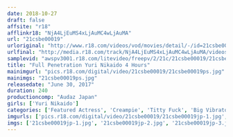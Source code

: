 ```yaml
---
date: 2018-10-27
draft: false
affsite: "r18"
afflinkr18: "NjA4LjEuMS4xLjAuMC4wLjAuMA"
url: "21csbe00019"
urloriginal: "http://www.r18.com/videos/vod/movies/detail/-/id=21csbe00019"
urlfinal: "http://media.r18.com/track/NjA4LjEuMS4xLjAuMC4wLjAuMA/videos/vod/movies/detail/-/id=21csbe00019"
samplevid: "awspv3001.r18.com/litevideo/freepv/2/21c/21csbe00019/21csbe00019_dmb_w.mp4"
title: "Full Penetration Yuri Nikaido 4 Hours"
mainimgurl: "pics.r18.com/digital/video/21csbe00019/21csbe00019ps.jpg"
mainimgs: "21csbe00019ps.jpg"
releasedate: "June 30, 2017"
duration: 240
productioncomp: "Audaz Japan"
girls: ['Yuri Nikaido']
categories: ['Featured Actress', 'Creampie', 'Titty Fuck', 'Big Vibrator', 'Compilation', 'Over 4 Hours', 'Hi-Def']
imgurls: ['pics.r18.com/digital/video/21csbe00019/21csbe00019jp-1.jpg', 'pics.r18.com/digital/video/21csbe00019/21csbe00019jp-2.jpg', 'pics.r18.com/digital/video/21csbe00019/21csbe00019jp-3.jpg', 'pics.r18.com/digital/video/21csbe00019/21csbe00019jp-4.jpg', 'pics.r18.com/digital/video/21csbe00019/21csbe00019jp-5.jpg', 'pics.r18.com/digital/video/21csbe00019/21csbe00019jp-6.jpg', 'pics.r18.com/digital/video/21csbe00019/21csbe00019jp-7.jpg', 'pics.r18.com/digital/video/21csbe00019/21csbe00019jp-8.jpg', 'pics.r18.com/digital/video/21csbe00019/21csbe00019jp-9.jpg', 'pics.r18.com/digital/video/21csbe00019/21csbe00019jp-10.jpg', 'pics.r18.com/digital/video/21csbe00019/21csbe00019jp-11.jpg', 'pics.r18.com/digital/video/21csbe00019/21csbe00019jp-12.jpg', 'pics.r18.com/digital/video/21csbe00019/21csbe00019jp-13.jpg', 'pics.r18.com/digital/video/21csbe00019/21csbe00019jp-14.jpg', 'pics.r18.com/digital/video/21csbe00019/21csbe00019jp-15.jpg', 'pics.r18.com/digital/video/21csbe00019/21csbe00019jp-16.jpg', 'pics.r18.com/digital/video/21csbe00019/21csbe00019jp-17.jpg', 'pics.r18.com/digital/video/21csbe00019/21csbe00019jp-18.jpg', 'pics.r18.com/digital/video/21csbe00019/21csbe00019jp-19.jpg', 'pics.r18.com/digital/video/21csbe00019/21csbe00019jp-20.jpg']
imgs: ['21csbe00019jp-1.jpg', '21csbe00019jp-2.jpg', '21csbe00019jp-3.jpg', '21csbe00019jp-4.jpg', '21csbe00019jp-5.jpg', '21csbe00019jp-6.jpg', '21csbe00019jp-7.jpg', '21csbe00019jp-8.jpg', '21csbe00019jp-9.jpg', '21csbe00019jp-10.jpg', '21csbe00019jp-11.jpg', '21csbe00019jp-12.jpg', '21csbe00019jp-13.jpg', '21csbe00019jp-14.jpg', '21csbe00019jp-15.jpg', '21csbe00019jp-16.jpg', '21csbe00019jp-17.jpg', '21csbe00019jp-18.jpg', '21csbe00019jp-19.jpg', '21csbe00019jp-20.jpg']
---
```

